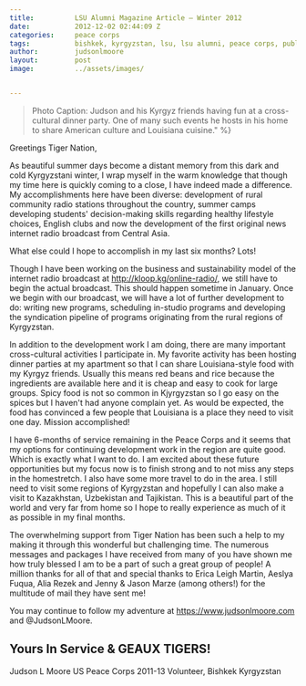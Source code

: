 ```yaml
---
title:			LSU Alumni Magazine Article – Winter 2012
date:			2012-12-02 02:44:09 Z
categories:		peace corps
tags:			bishkek, kyrgyzstan, lsu, lsu alumni, peace corps, published
author:			judsonlmoore
layout:			post
image:			../assets/images/


---
```


> Photo Caption: Judson and his Kyrgyz friends having fun at a cross-cultural dinner party. One of many such events he hosts in his home to share American culture and Louisiana cuisine." %}

Greetings Tiger Nation,

As beautiful summer days become a distant memory from this dark and cold Kyrgyzstani winter, I wrap myself in the warm knowledge that though my time here is quickly coming to a close, I have indeed made a difference. My accomplishments here have been diverse: development of rural community radio stations throughout the country, summer camps developing students' decision-making skills regarding healthy lifestyle choices, English clubs and now the development of the first original news internet radio broadcast from Central Asia.

What else could I hope to accomplish in my last six months? Lots!

Though I have been working on the business and sustainability model of the internet radio broadcast at http://kloop.kg/online-radio/, we still have to begin the actual broadcast. This should happen sometime in January. Once we begin with our broadcast, we will have a lot of further development to do: writing new programs, scheduling in-studio programs and developing the syndication pipeline of programs originating from the rural regions of Kyrgyzstan.

In addition to the development work I am doing, there are many important cross-cultural activities I participate in. My favorite activity has been hosting dinner parties at my apartment so that I can share Louisiana-style food with my Kyrgyz friends. Usually this means red beans and rice because the ingredients are available here and it is cheap and easy to cook for large groups. Spicy food is not so common in Kjyrgyzstan so I go easy on the spices but I haven't had anyone complain yet. As would be expected, the food has convinced a few people that Louisiana is a place they need to visit one day. Mission accomplished!

I have 6-months of service remaining in the Peace Corps and it seems that my options for continuing development work in the region are quite good. Which is exactly what I want to do. I am excited about these future opportunities but my focus now is to finish strong and to not miss any steps in the homestretch. I also have some more travel to do in the area. I still need to visit some regions of Kyrgyzstan and hopefully I can also make a visit to Kazakhstan, Uzbekistan and Tajikistan. This is a beautiful part of the world and very far from home so I hope to really experience as much of it as possible in my final months.

The overwhelming support from Tiger Nation has been such a help to my making it through this wonderful but challenging time. The numerous messages and packages I have received from many of you have shown me how truly blessed I am to be a part of such a great group of people! A million thanks for all of that and special thanks to Erica Leigh Martin, Aeslya Fuqua, Alia Rezek and Jenny & Jason Marze (among others!) for the multitude of mail they have sent me!

You may continue to follow my adventure at https://www.judsonlmoore.com and @JudsonLMoore.

## Yours In Service & GEAUX TIGERS!

Judson L Moore
US Peace Corps 2011-13
Volunteer, Bishkek Kyrgyzstan

